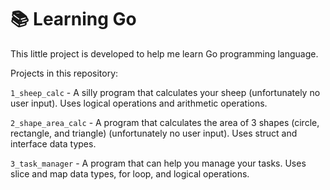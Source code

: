 # 📚 Learning Go
This little project is developed to help me learn Go programming language.

Projects in this repository:

`1_sheep_calc` - A silly program that calculates your sheep (unfortunately no user input). Uses logical operations and arithmetic operations.

`2_shape_area_calc` - A program that calculates the area of 3 shapes (circle, rectangle, and triangle) (unfortunately no user input). Uses struct and interface data types.

`3_task_manager` - A program that can help you manage your tasks. Uses slice and map data types, for loop, and logical operations.


